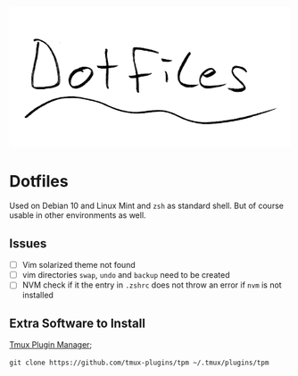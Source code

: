 ![cover image](./cover_image.png)

# Dotfiles

Used on Debian 10 and Linux Mint and `zsh` as standard shell. But of course usable in other environments as well.

## Issues

- [ ] Vim solarized theme not found
- [ ] vim directories `swap`, `undo` and `backup` need to be created
- [ ] NVM check if it the entry in `.zshrc` does not throw an error if `nvm` is not installed

## Extra Software to Install

[Tmux Plugin Manager](https://github.com/tmux-plugins/tpm);

`git clone https://github.com/tmux-plugins/tpm ~/.tmux/plugins/tpm`
